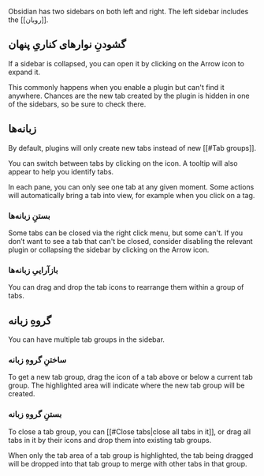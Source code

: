 Obsidian has two sidebars on both left and right. The left sidebar includes the [[روبان]].

## گشودنِ نوارهای کناریِ پنهان

If a sidebar is collapsed, you can open it by clicking on the Arrow icon to expand it.

This commonly happens when you enable a plugin but can't find it anywhere. Chances are the new tab created by the plugin is hidden in one of the sidebars, so be sure to check there.

## زبانه‌ها

By default, plugins will only create new tabs instead of new [[#Tab groups]].

You can switch between tabs by clicking on the icon. A tooltip will also appear to help you identify tabs.

In each pane, you can only see one tab at any given moment. Some actions will automatically bring a tab into view, for example when you click on a tag.

### بستنِ زبانه‌ها

Some tabs can be closed via the right click menu, but some can't. If you don’t want to see a tab that can't be closed, consider disabling the relevant plugin or collapsing the sidebar by clicking on the Arrow icon.

### بازآراییِ زبانه‌ها

You can drag and drop the tab icons to rearrange them within a group of tabs.

## گروهِ زبانه

You can have multiple tab groups in the sidebar.

### ساختنِ گروهِ زبانه

To get a new tab group, drag the icon of a tab above or below a current tab group. The highlighted area will indicate where the new tab group will be created.

### بستنِ گروهِ زبانه

To close a tab group, you can [[#Close tabs|close all tabs in it]], or drag all tabs in it by their icons and drop them into existing tab groups.

When only the tab area of a tab group is highlighted, the tab being dragged will be dropped into that tab group to merge with other tabs in that group.
